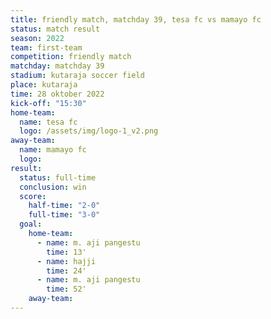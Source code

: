 ```yaml
---
title: friendly match, matchday 39, tesa fc vs mamayo fc
status: match result
season: 2022
team: first-team
competition: friendly match
matchday: matchday 39
stadium: kutaraja soccer field
place: kutaraja
time: 28 oktober 2022
kick-off: "15:30"
home-team:
  name: tesa fc
  logo: /assets/img/logo-1_v2.png
away-team:
  name: mamayo fc
  logo: 
result:
  status: full-time
  conclusion: win
  score:
    half-time: "2-0"
    full-time: "3-0"
  goal:
    home-team:
      - name: m. aji pangestu
        time: 13'
      - name: hajji
        time: 24'
      - name: m. aji pangestu
        time: 52'
    away-team:
---
```

